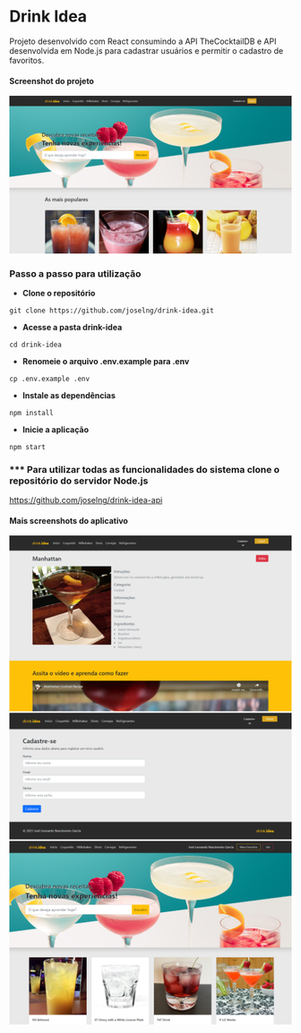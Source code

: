 # Drink Idea

Projeto desenvolvido com React consumindo a API TheCocktailDB e API desenvolvida em Node.js para cadastrar usuários e permitir o cadastro de favoritos.

#### Screenshot do projeto
<img alt="screenshot" src="https://github.com/joselng/drink-idea/blob/main/src/assets/screenshot_1.png">

### Passo a passo para utilização

-  **Clone o repositório**
```
git clone https://github.com/joselng/drink-idea.git
```

-  **Acesse a pasta drink-idea**
```
cd drink-idea
```

-  **Renomeie o arquivo .env.example para .env**
```
cp .env.example .env
```

-  **Instale as dependências**
```
npm install
```

-  **Inicie a aplicação**
```
npm start
```

### *** Para utilizar todas as funcionalidades do sistema clone o repositório do servidor Node.js

https://github.com/joselng/drink-idea-api


#### Mais screenshots do aplicativo
<img alt="screenshot" src="https://github.com/joselng/drink-idea/blob/main/src/assets/screenshot_2.png">

<img alt="screenshot" src="https://github.com/joselng/drink-idea/blob/main/src/assets/screenshot_3.png">

<img alt="screenshot" src="https://github.com/joselng/drink-idea/blob/main/src/assets/screenshot_4.png">
